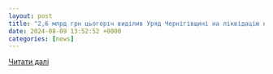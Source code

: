 ```yaml
---
layout: post
title: "2,6 млрд грн цьогоріч виділив Уряд Чернігівщині на ліквідацію наслідків війни, — Прем’єр-міністр | Кабінет Міністрів України"
date: 2024-08-09 13:52:52 +0000
categories: [news]
---
```


[Читати далі](https://www.kmu.gov.ua/news/26-mlrd-hrn-tsohorich-vydilyv-uriad-chernihivshchyni-na-likvidatsiiu-naslidkiv-viiny-premier-ministr)
